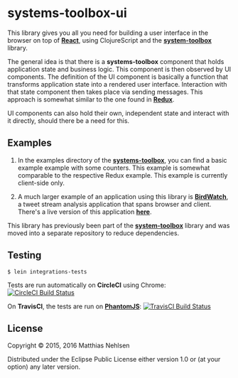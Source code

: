 # systems-toolbox-ui

This library gives you all you need for building a user interface in the browser on top of 
**[React](https://facebook.github.io/react/)**, using ClojureScript and the 
**[system-toolbox](https://github.com/matthiasn/systems-toolbox)** library.

The general idea is that there is a **systems-toolbox** component that holds
application state and business logic. This component is then observed by UI components.
The definition of the UI component is basically a function that transforms application state
into a rendered user interface. Interaction with that state component then takes place via 
sending messages. This approach is somewhat similar to the one found in
 **[Redux](https://github.com/reactjs/redux)**.

UI components can also hold their own, independent state and interact with it directly, 
should there be a need for this.

## Examples

1) In the examples directory of the **[systems-toolbox](https://github.com/matthiasn/systems-toolbox/tree/master/examples)**, you can find a basic example example with some counters. This example is somewhat comparable to the respective Redux example. This example is currently client-side only.

2) A much larger example of an application using this library is **[BirdWatch](https://github.com/matthiasn/Birdwatch)**, a tweet stream analysis application that spans browser and client. There's a live version of this application **[here](https://birdwatch.matthiasnehlsen.com)**.

This library has previously been part of the 
**[system-toolbox](https://github.com/matthiasn/systems-toolbox)** library and was moved into a separate 
repository to reduce dependencies.

## Testing

    $ lein integrations-tests

Tests are run automatically on **CircleCI** using Chrome: [![CircleCI Build Status](https://circleci.com/gh/matthiasn/systems-toolbox-ui.svg?&style=shield)](https://circleci.com/gh/matthiasn/systems-toolbox-ui)

On **TravisCI**, the tests are run on **[PhantomJS](http://phantomjs.org/)**: [![TravisCI Build Status](https://travis-ci.org/matthiasn/systems-toolbox-ui.svg?branch=master)](https://travis-ci.org/matthiasn/systems-toolbox-ui)


## License

Copyright © 2015, 2016 Matthias Nehlsen

Distributed under the Eclipse Public License either version 1.0 or (at your option) any later version.
